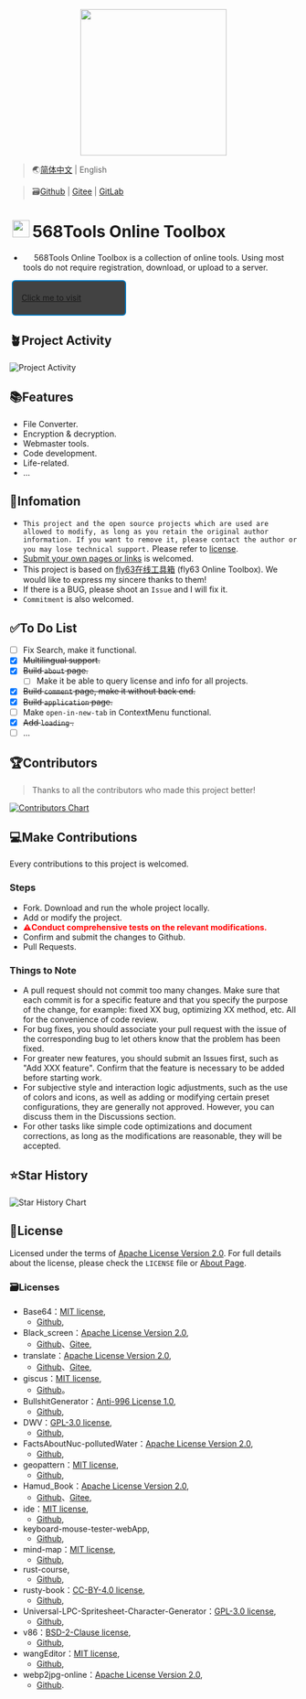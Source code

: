<p align="center">
    <img height="256" src='https://Tools.PJ568.eu.org/img/icon.svg' />
</p>

> 🌏[简体中文](./README.md) | English

> 🗃️[Github](https://github.com/PJ-568/568tools) | [Gitee](https://gitee.com/PJ-568/568tools) | [GitLab](https://gitlab.com/PJ-568/568tools/)

# <img height="30" style="margin: -3px 5px;" src="https://Tools.PJ568.eu.org/img/icon.svg"/>568Tools Online Toolbox

* <img height="15" src="https://Tools.PJ568.eu.org/img/icon.svg"/> 568Tools Online Toolbox is a collection of online tools. Using most tools do not require registration, download, or upload to a server.

<a style="font-size:14px;margin:10px 0.8%;border:2px solid #0277BD;border-radius:6px;background:#424242;width:200px;min-height:62px;line-height:20px;box-sizing:border-box;display:flex;align-items:center" href="https://Tools.PJ568.eu.org/"><img height="15" src="https://tools.PJ568.eu.org/img/icon.svg"/> Click me to visit</a>

## 🪴Project Activity

![Project Activity](https://repobeats.axiom.co/api/embed/0e0b27c01d4e9ff093fb3d03fedc74a300068f50.svg "Repobeats analytics image")

## 📚Features

* File Converter.
* Encryption & decryption.
* Webmaster tools.
* Code development.
* Life-related.
* ...

## 📖Infomation

* `This project and the open source projects which are used are allowed to modify, as long as you retain the original author information. If you want to remove it, please contact the author or you may lose technical support.` Please refer to [license](https://Tools.PJ568.eu.org/about/#1).
* [Submit your own pages or links](https://Tools.PJ568.eu.org/application) is welcomed.
* This project is based on [fly63在线工具箱](https://github.com/mydearcc/tools) (fly63 Online Toolbox). We would like to express my sincere thanks to them!
* If there is a BUG, please shoot an `Issue` and I will fix it.
* `Commitment` is also welcomed.

## ✅To Do List

* [ ] Fix Search, make it functional.
* [X] ~~Multilingual support.~~
* [X] ~~Build `about` page.~~
  * [ ] Make it be able to query license and info for all projects.
* [X] ~~Build `comment` page, make it without back end.~~
* [X] ~~Build `application` page.~~
* [ ] Make `open-in-new-tab` in ContextMenu functional.
* [X] ~~Add `loading` .~~
* [ ] ...

## 🏆Contributors

> Thanks to all the contributors who made this project better!

[![Contributors Chart](https://contrib.rocks/image?repo=PJ-568/568tools)](https://github.com/PJ-568/568tools/graphs/contributors)

## 💻Make Contributions

Every contributions to this project is welcomed.

### Steps

* Fork. Download and run the whole project locally.
* Add or modify the project.
* <b style="color:red">⚠️Conduct comprehensive tests on the relevant modifications.</b>
* Confirm and submit the changes to Github.
* Pull Requests.

### Things to Note

* A pull request should not commit too many changes. Make sure that each commit is for a specific feature and that you specify the purpose of the change, for example: fixed XX bug, optimizing XX method, etc. All for the convenience of code review.
* For bug fixes, you should associate your pull request with the issue of the corresponding bug to let others know that the problem has been fixed.
* For greater new features, you should submit an Issues first, such as "Add XXX feature". Confirm that the feature is necessary to be added before starting work.
* For subjective style and interaction logic adjustments, such as the use of colors and icons, as well as adding or modifying certain preset configurations, they are generally not approved. However, you can discuss them in the Discussions section.
* For other tasks like simple code optimizations and document corrections, as long as the modifications are reasonable, they will be accepted.

## ⭐Star History

![Star History Chart](https://api.star-history.com/svg?repos=PJ-568/568tools&type=Date)

## 📄License

Licensed under the terms of [Apache License Version 2.0](http://www.apache.org/licenses/LICENSE-2.0). For full details about the license, please check the `LICENSE` file or [About Page](https://Tools.PJ568.eu.org/about/#1).

### 🗃️Licenses

* Base64：[MIT license](https://mit-license.org),
  * [Github](//github.com/SFantasy/Base64),
* Black_screen：[Apache License Version 2.0](http://www.apache.org/licenses/LICENSE-2.0),
  * [Github](//github.com/PJ-568/Black_screen/LICENSE)、[Gitee](//gitee.com//PJ-568/Black_screen/LICENSE),
* translate：[Apache License Version 2.0](http://www.apache.org/licenses/LICENSE-2.0),
  * [Github](https://github.com/xnx3/translate/blob/master/LICENSE)、[Gitee](https://gitee.com/mail_osc/translate/blob/master/LICENSE),
* giscus：[MIT license](https://mit-license.org),
  * [Github](https://github.com/giscus/giscus/blob/main/LICENSE)。
* BullshitGenerator：[Anti-996 License 1.0](https://github.com/kattgu7/Anti-996-License),
  * [Github](https://github.com/menzi11/BullshitGenerator),
* DWV：[GPL-3.0 license](https://www.gnu.org/licenses/gpl-3.0.en.html),
  * [Github](https://github.com/ivmartel/dwv/license.txt),
* FactsAboutNuc-pollutedWater：[Apache License Version 2.0](http://www.apache.org/licenses/LICENSE-2.0),
  * [Github](https://github.com/SaveSeaFromNuc-pollutedWater/FactsAboutNuc-pollutedWater/LICENSE),
* geopattern：[MIT license](https://mit-license.org),
  * [Github](https://github.com/jasonlong/geo_pattern/license.txt),
* Hamud_Book：[Apache License Version 2.0](http://www.apache.org/licenses/LICENSE-2.0),
  * [Github](https://github.com/Hamud-Lang/Hamud_Book/LICENSE)、[Gitee](https://gitee.com/Hamud-Lang/Hamud_Book/LICENSE),
* ide：[MIT license](https://mit-license.org),
  * [Github](https://github.com/judge0/ide/blob/master/LICENSE),
* keyboard-mouse-tester-webApp,
  * [Github](https://github.com/shawon9324/keyboard-mouse-tester-webApp/LICENSE),
* mind-map：[MIT license](https://mit-license.org),
  * [Github](https://github.com/wanglin2/mind-map/LICENSE),
* rust-course,
  * [Github](https://github.com/sunface/rust-course/),
* rusty-book：[CC-BY-4.0 license](https://freedomdefined.org/Licenses/CC-BY-4.0),
  * [Github](https://github.com/rustlang-cn/rusty-book//LICENSE),
* Universal-LPC-Spritesheet-Character-Generator：[GPL-3.0 license](http://www.apache.org/licenses/LICENSE-2.0),
  * [Github](https://github.com/basxto/Universal-Spritesheet-Character-Generator/LICENSE),
* v86：[BSD-2-Clause license](https://opensource.org/license/bsd-2-clause/),
  * [Github](https://github.com/copy/v86/blob/master/LICENSE),
* wangEditor：[MIT license](https://mit-license.org),
  * [Github](https://github.com/wangeditor-team/wangEditor/blob/master/LICENSE),
* webp2jpg-online：[Apache License Version 2.0](http://www.apache.org/licenses/LICENSE-2.0),
  * [Github](https://github.com/renzhezhilu/webp2jpg-online/blob/master/LICENSE).
